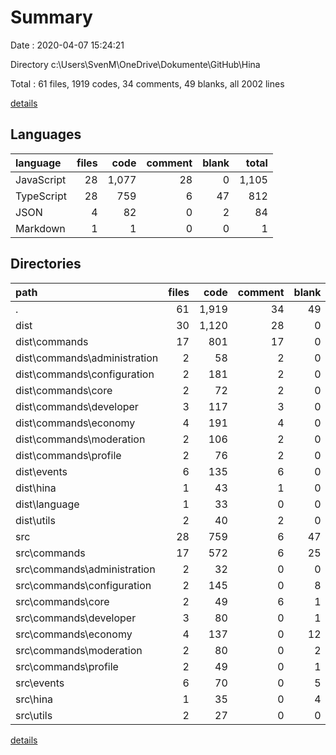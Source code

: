 # Summary

Date : 2020-04-07 15:24:21

Directory c:\Users\SvenM\OneDrive\Dokumente\GitHub\Hina

Total : 61 files,  1919 codes, 34 comments, 49 blanks, all 2002 lines

[details](details.md)

## Languages
| language | files | code | comment | blank | total |
| :--- | ---: | ---: | ---: | ---: | ---: |
| JavaScript | 28 | 1,077 | 28 | 0 | 1,105 |
| TypeScript | 28 | 759 | 6 | 47 | 812 |
| JSON | 4 | 82 | 0 | 2 | 84 |
| Markdown | 1 | 1 | 0 | 0 | 1 |

## Directories
| path | files | code | comment | blank | total |
| :--- | ---: | ---: | ---: | ---: | ---: |
| . | 61 | 1,919 | 34 | 49 | 2,002 |
| dist | 30 | 1,120 | 28 | 0 | 1,148 |
| dist\commands | 17 | 801 | 17 | 0 | 818 |
| dist\commands\administration | 2 | 58 | 2 | 0 | 60 |
| dist\commands\configuration | 2 | 181 | 2 | 0 | 183 |
| dist\commands\core | 2 | 72 | 2 | 0 | 74 |
| dist\commands\developer | 3 | 117 | 3 | 0 | 120 |
| dist\commands\economy | 4 | 191 | 4 | 0 | 195 |
| dist\commands\moderation | 2 | 106 | 2 | 0 | 108 |
| dist\commands\profile | 2 | 76 | 2 | 0 | 78 |
| dist\events | 6 | 135 | 6 | 0 | 141 |
| dist\hina | 1 | 43 | 1 | 0 | 44 |
| dist\language | 1 | 33 | 0 | 0 | 33 |
| dist\utils | 2 | 40 | 2 | 0 | 42 |
| src | 28 | 759 | 6 | 47 | 812 |
| src\commands | 17 | 572 | 6 | 25 | 603 |
| src\commands\administration | 2 | 32 | 0 | 0 | 32 |
| src\commands\configuration | 2 | 145 | 0 | 8 | 153 |
| src\commands\core | 2 | 49 | 6 | 1 | 56 |
| src\commands\developer | 3 | 80 | 0 | 1 | 81 |
| src\commands\economy | 4 | 137 | 0 | 12 | 149 |
| src\commands\moderation | 2 | 80 | 0 | 2 | 82 |
| src\commands\profile | 2 | 49 | 0 | 1 | 50 |
| src\events | 6 | 70 | 0 | 5 | 75 |
| src\hina | 1 | 35 | 0 | 4 | 39 |
| src\utils | 2 | 27 | 0 | 0 | 27 |

[details](details.md)